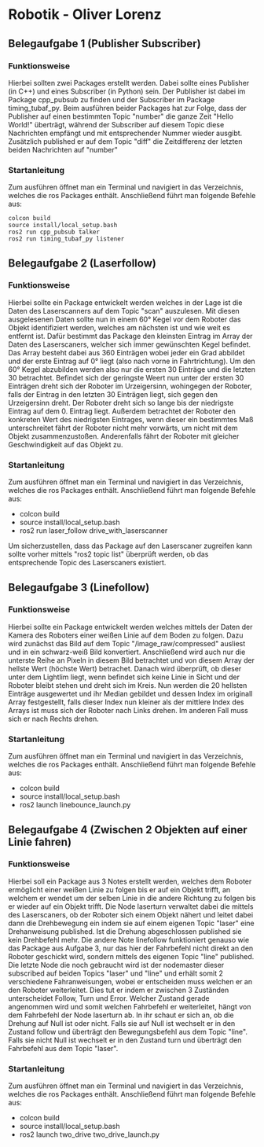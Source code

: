 # **Robotik - Oliver Lorenz**

## **Belegaufgabe 1 (Publisher Subscriber)**
### **Funktionsweise**
Hierbei sollten zwei Packages erstellt werden. Dabei sollte eines Publisher (in C++) und eines Subscriber (in Python) sein.
Der Publisher ist dabei im Package cpp_pubsub zu finden und der Subscriber im Package timing_tubaf_py.
Beim ausführen beider Packages hat zur Folge, dass der Publisher auf einen bestimmten Topic "number" die ganze Zeit "Hello World!" überträgt, während der Subscriber auf diesem Topic diese Nachrichten empfängt und mit entsprechender Nummer wieder ausgibt. Zusätzlich published er auf dem Topic "diff" die Zeitdifferenz der letzten beiden Nachrichten auf "number" 

### **Startanleitung**
Zum ausführen öffnet man ein Terminal und navigiert in das Verzeichnis, welches die ros Packages enthält.
Anschließend führt man folgende Befehle aus:
```
colcon build
source install/local_setup.bash
ros2 run cpp_pubsub talker
ros2 run timing_tubaf_py listener
```

## **Belegaufgabe 2 (Laserfollow)**
### **Funktionsweise**
Hierbei sollte ein Package entwickelt werden welches in der Lage ist die Daten des Laserscanners auf dem Topic "scan" auszulesen. Mit diesen ausgelesenen Daten sollte nun in einem 60° Kegel vor dem Roboter das Objekt identifiziert werden, welches am nächsten ist und wie weit es entfernt ist. Dafür bestimmt das Package den kleinsten Eintrag im Array der Daten des Laserscaners, welcher sich immer gewünschten Kegel befindet. Das Array besteht dabei aus 360 Einträgen wobei jeder ein Grad abbildet und der erste Eintrag auf 0° liegt (also nach vorne in Fahrtrichtung). Um den 60° Kegel abzubilden werden also nur die ersten 30 Einträge und die letzten 30 betrachtet. Befindet sich der geringste Weert nun unter der ersten 30 Einträgen dreht sich der Roboter im Urzeigersinn, wohingegen der Roboter, falls der Eintrag in den letzten 30 Einträgen liegt, sich gegen den Urzeigersinn dreht. Der Roboter dreht sich so lange bis der niedrigste Eintrag auf dem 0. Eintrag liegt. Außerdem betrachtet der Roboter den konkreten Wert des niedrigsten Eintrages, wenn dieser ein bestimmtes Maß unterschreitet fährt der Roboter nicht mehr vorwärts, um nicht mit dem Objekt zusammenzustoßen. Anderenfalls fährt der Roboter mit gleicher Geschwindigkeit auf das Objekt zu.

### **Startanleitung**
Zum ausführen öffnet man ein Terminal und navigiert in das Verzeichnis, welches die ros Packages enthält.
Anschließend führt man folgende Befehle aus:
- colcon build
- source install/local_setup.bash
- ros2 run laser_follow drive_with_laserscanner

Um sicherzustellen, dass das Package auf den Laserscaner zugreifen kann sollte vorher mittels "ros2 topic list" überprüft werden, ob das entsprechende Topic des Laserscaners existiert.

## **Belegaufgabe 3 (Linefollow)**
### **Funktionsweise**
Hierbei sollte ein Package entwickelt werden welches mittels der Daten der Kamera des Roboters einer weißen Linie auf dem Boden zu folgen. Dazu wird zunächst das Bild auf dem Topic "/image_raw/compressed" ausliest und in ein schwarz-weiß Bild konvertiert. Anschließend wird auch nur die unterste Reihe an Pixeln in diesem Bild betrachtet und von diesem Array der hellste Wert (höchste Wert) betrachet. Danach wird überprüft, ob dieser unter dem Lightlim liegt, wenn befindet sich keine Linie in Sicht und der Roboter bleibt stehen und dreht sich im Kreis. Nun werden die 20 hellsten Einträge ausgewertet und ihr Median gebildet und dessen Index im originall Array festgestellt, falls dieser Index nun kleiner als der mittlere Index des Arrays ist muss sich der Roboter nach Links drehen. Im anderen Fall muss sich er nach Rechts drehen.

### **Startanleitung**
Zum ausführen öffnet man ein Terminal und navigiert in das Verzeichnis, welches die ros Packages enthält.
Anschließend führt man folgende Befehle aus:
- colcon build
- source install/local_setup.bash
- ros2 launch linebounce_launch.py

## **Belegaufgabe 4 (Zwischen 2 Objekten auf einer Linie fahren)**
### **Funktionsweise**
Hierbei soll ein Package aus 3 Notes erstellt werden, welches dem Roboter ermöglicht einer weißen Linie zu folgen bis er auf ein Objekt trifft, an welchem er wendet um der selben Linie in die andere Richtung zu folgen bis er wieder auf ein Objekt trifft. Die Node laserturn verwaltet dabei die mittels des Laserscaners, ob der Roboter sich einem Objekt nähert und leitet dabei dann die Drehbewegung ein indem sie auf einem eigenen Topic "laser" eine Drehanweisung published. Ist die Drehung abgeschlossen published sie kein Drehbefehl mehr.
Die andere Note linefollow funktioniert genauso wie das Package aus Aufgabe 3, nur das hier der Fahrbefehl nicht direkt an den Roboter geschickt wird, sondern mittels des eigenen Topic "line" published. 
Die letzte Node die noch gebraucht wird ist der nodemaster dieser subscribed auf beiden Topics "laser" und "line" und erhält somit 2 verschiedene Fahranweisungen, wobei er entscheiden muss welchen er an den Roboter weiterleitet. Dies tut er indem er zwischen 3 Zuständen unterscheidet Follow, Turn und Error. Welcher Zustand gerade angenommen wird und somit welchen Fahrbefehl er weiterleitet, hängt von dem Fahrbefehl der Node laserturn ab. In ihr schaut er sich an, ob die Drehung auf Null ist oder nicht. Falls sie auf Null ist wechselt er in den Zustand follow und überträgt den Bewegungsbefehl aus dem Topic "line". Falls sie nicht Null ist wechselt er in den Zustand turn und überträgt den Fahrbefehl aus dem Topic "laser". 

### **Startanleitung**
Zum ausführen öffnet man ein Terminal und navigiert in das Verzeichnis, welches die ros Packages enthält.
Anschließend führt man folgende Befehle aus:
- colcon build
- source install/local_setup.bash
- ros2 launch two_drive two_drive_launch.py

